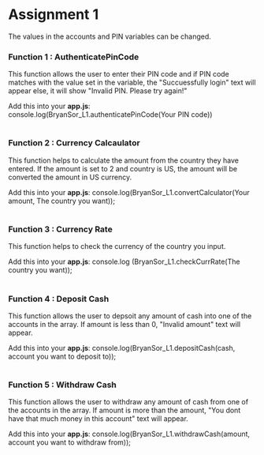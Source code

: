 # Assignment 1

The values in the accounts and PIN variables can be changed. 

### **Function 1 : AuthenticatePinCode**

This function allows the user to enter their PIN code and if PIN code matches with the value set in the variable, the "Succuessfully login" text will appear else, it will show "Invalid PIN. Please try again!" 

Add this into your **app.js**: console.log(BryanSor_L1.authenticatePinCode(Your PIN code))

#


### **Function 2 : Currency Calcaulator**

This function helps to calculate the amount from the country they have entered. If the amount is set to 2 and country is US, the amount will be converted the amount in US currency. 

Add this into your **app.js**: console.log(BryanSor_L1.convertCalculator(Your amount, The country you want));

#

### **Function 3 : Currency Rate**

This function helps to check the currency of the country you input.

Add this into your **app.js**: console.log (BryanSor_L1.checkCurrRate(The country you want));

# 

### **Function 4 : Deposit Cash** 

This function allows the user to depsoit any amount of cash into one of the accounts in the array. If amount is less than 0, "Invalid amount" text will appear. 

Add this into your **app.js**: console.log(BryanSor_L1.depositCash(cash, account you want to deposit to));

# 

### **Function 5 : Withdraw Cash** 

This function allows the user to withdraw any amount of cash from one of the accounts in the array. If amount is more than the amount, "You dont have that much money in this account" text will appear. 

Add this into your **app.js**: console.log(BryanSor_L1.withdrawCash(amount, account you want to withdraw from));

